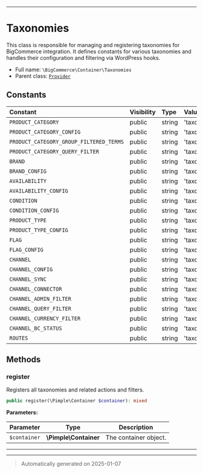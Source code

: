 ***

# Taxonomies

This class is responsible for managing and registering taxonomies for BigCommerce integration. It defines constants for various taxonomies and handles their configuration and filtering via WordPress hooks.



* Full name: `\BigCommerce\Container\Taxonomies`
* Parent class: [`Provider`](./classes/BigCommerce/Container/Provider.md)


## Constants

| Constant | Visibility | Type | Value |
|:---------|:-----------|:-----|:------|
|`PRODUCT_CATEGORY`|public|string|&#039;taxonomy.product_category&#039;|
|`PRODUCT_CATEGORY_CONFIG`|public|string|&#039;taxonomy.product_category.config&#039;|
|`PRODUCT_CATEGORY_GROUP_FILTERED_TERMS`|public|string|&#039;taxonomy.product_category.group_filtered_terms&#039;|
|`PRODUCT_CATEGORY_QUERY_FILTER`|public|string|&#039;taxonomy.product_category.query_filter&#039;|
|`BRAND`|public|string|&#039;taxonomy.brand&#039;|
|`BRAND_CONFIG`|public|string|&#039;taxonomy.brand.config&#039;|
|`AVAILABILITY`|public|string|&#039;taxonomy.availability&#039;|
|`AVAILABILITY_CONFIG`|public|string|&#039;taxonomy.availability.config&#039;|
|`CONDITION`|public|string|&#039;taxonomy.condition&#039;|
|`CONDITION_CONFIG`|public|string|&#039;taxonomy.condition.config&#039;|
|`PRODUCT_TYPE`|public|string|&#039;taxonomy.product_type&#039;|
|`PRODUCT_TYPE_CONFIG`|public|string|&#039;taxonomy.product_type.config&#039;|
|`FLAG`|public|string|&#039;taxonomy.flag&#039;|
|`FLAG_CONFIG`|public|string|&#039;taxonomy.flag.config&#039;|
|`CHANNEL`|public|string|&#039;taxonomy.channel&#039;|
|`CHANNEL_CONFIG`|public|string|&#039;taxonomy.channel.config&#039;|
|`CHANNEL_SYNC`|public|string|&#039;taxonomy.channel.sync&#039;|
|`CHANNEL_CONNECTOR`|public|string|&#039;taxonomy.channel.connector&#039;|
|`CHANNEL_ADMIN_FILTER`|public|string|&#039;taxonomy.channel.admin_products_filter&#039;|
|`CHANNEL_QUERY_FILTER`|public|string|&#039;taxonomy.channel.query_filter&#039;|
|`CHANNEL_CURRENCY_FILTER`|public|string|&#039;taxonomy.channel.currency_filter&#039;|
|`CHANNEL_BC_STATUS`|public|string|&#039;taxonomy.channel.bc_status&#039;|
|`ROUTES`|public|string|&#039;taxonomy.channel.routes&#039;|


## Methods


### register

Registers all taxonomies and related actions and filters.

```php
public register(\Pimple\Container $container): mixed
```








**Parameters:**

| Parameter | Type | Description |
|-----------|------|-------------|
| `$container` | **\Pimple\Container** | The container object. |





***


***
> Automatically generated on 2025-01-07
